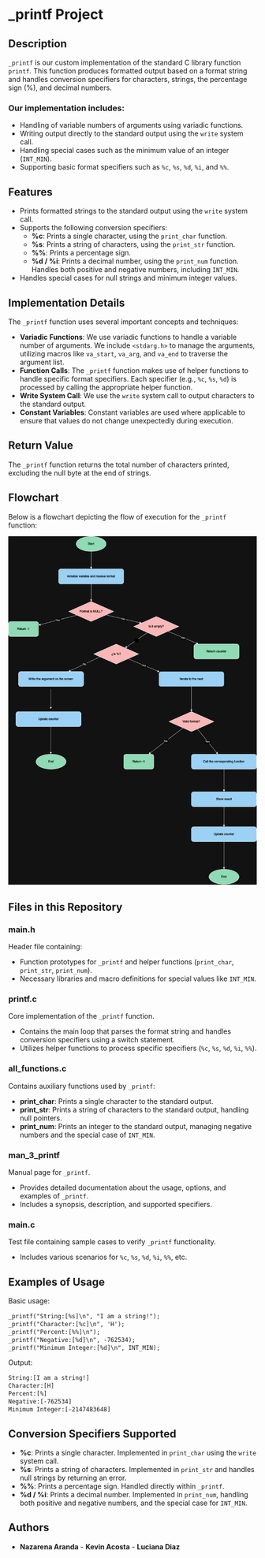 # _printf Project

## Description

`_printf` is our custom implementation of the standard C library function `printf`. This function produces formatted output based on a format string and handles conversion specifiers for characters, strings, the percentage sign (%), and decimal numbers.

### Our implementation includes:
- Handling of variable numbers of arguments using variadic functions.
- Writing output directly to the standard output using the `write` system call.
- Handling special cases such as the minimum value of an integer (`INT_MIN`).
- Supporting basic format specifiers such as `%c`, `%s`, `%d`, `%i`, and `%%`.

## Features

- Prints formatted strings to the standard output using the `write` system call.
- Supports the following conversion specifiers:
  - **%c**: Prints a single character, using the `print_char` function.
  - **%s**: Prints a string of characters, using the `print_str` function.
  - **%%**: Prints a percentage sign.
  - **%d / %i**: Prints a decimal number, using the `print_num` function. Handles both positive and negative numbers, including `INT_MIN`.
- Handles special cases for null strings and minimum integer values.


## Implementation Details

The `_printf` function uses several important concepts and techniques:

- **Variadic Functions**: We use variadic functions to handle a variable number of arguments. We include `<stdarg.h>` to manage the arguments, utilizing macros like `va_start`, `va_arg`, and `va_end` to traverse the argument list.
- **Function Calls**: The `_printf` function makes use of helper functions to handle specific format specifiers. Each specifier (e.g., `%c`, `%s`, `%d`) is processed by calling the appropriate helper function.
- **Write System Call**: We use the `write` system call to output characters to the standard output.
- **Constant Variables**: Constant variables are used where applicable to ensure that values do not change unexpectedly during execution.

## Return Value

The `_printf` function returns the total number of characters printed, excluding the null byte at the end of strings.

## Flowchart

Below is a flowchart depicting the flow of execution for the `_printf` function:

![Flowchart](https://github.com/nazarena-aranda/Images/blob/main/Flowchart-_Pritnf.drawio.png?raw=true)

## Files in this Repository

### main.h
Header file containing:
- Function prototypes for `_printf` and helper functions (`print_char`, `print_str`, `print_num`).
- Necessary libraries and macro definitions for special values like `INT_MIN`.

### printf.c
Core implementation of the `_printf` function.
- Contains the main loop that parses the format string and handles conversion specifiers using a switch statement.
- Utilizes helper functions to process specific specifiers (`%c`, `%s`, `%d`, `%i`, `%%`).

### all_functions.c
Contains auxiliary functions used by `_printf`:
- **print_char**: Prints a single character to the standard output.
- **print_str**: Prints a string of characters to the standard output, handling null pointers.
- **print_num**: Prints an integer to the standard output, managing negative numbers and the special case of `INT_MIN`.

### man_3_printf
Manual page for `_printf`.
- Provides detailed documentation about the usage, options, and examples of `_printf`.
- Includes a synopsis, description, and supported specifiers.

### main.c
Test file containing sample cases to verify `_printf` functionality.
- Includes various scenarios for `%c`, `%s`, `%d`, `%i`, `%%`, etc.

## Examples of Usage

Basic usage:
```
_printf("String:[%s]\n", "I am a string!");
_printf("Character:[%c]\n", 'H');
_printf("Percent:[%%]\n");
_printf("Negative:[%d]\n", -762534);
_printf("Minimum Integer:[%d]\n", INT_MIN);
```
Output:
```
String:[I am a string!]
Character:[H]
Percent:[%]
Negative:[-762534]
Minimum Integer:[-2147483648]
```
## Conversion Specifiers Supported
- **%c**: Prints a single character. Implemented in `print_char` using the `write` system call.
- **%s**: Prints a string of characters. Implemented in `print_str` and handles null strings by returning an error.
- **%%**: Prints a percentage sign. Handled directly within `_printf`.
- **%d / %i**: Prints a decimal number. Implemented in `print_num`, handling both positive and negative numbers, and the special case for `INT_MIN`.

## Authors

- **Nazarena Aranda** - **Kevin Acosta** - **Luciana Diaz**
